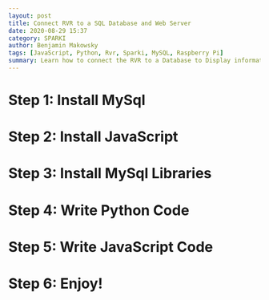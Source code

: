 ```yaml
---
layout: post
title: Connect RVR to a SQL Database and Web Server
date: 2020-08-29 15:37
category: SPARKI
author: Benjamin Makowsky
tags: [JavaScript, Python, Rvr, Sparki, MySQL, Raspberry Pi]
summary: Learn how to connect the RVR to a Database to Display information to a web server.
---
```


# Step 1: Install MySql 
# Step 2: Install JavaScript
# Step 3: Install MySql Libraries
# Step 4: Write Python Code
# Step 5: Write JavaScript Code
# Step 6: Enjoy!